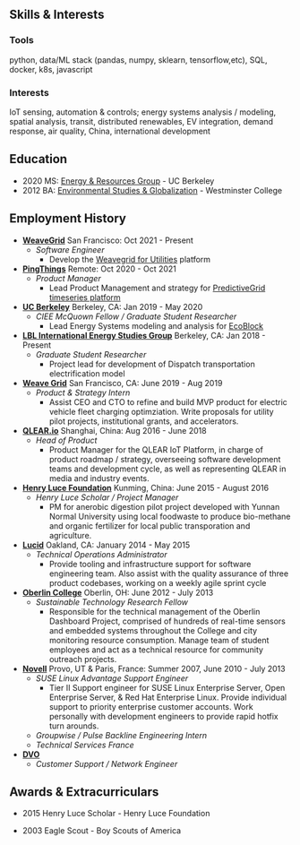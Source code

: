 ## Skills & Interests 
### Tools
python, data/ML stack (pandas, numpy, sklearn, tensorflow,etc), SQL, docker, k8s, javascript

### Interests
IoT sensing, automation & controls; energy systems analysis / modeling, spatial analysis, transit, distributed renewables, EV integration, demand response, air quality, China, international development

## Education
- 2020 MS: [Energy & Resources Group](https://erg.berkeley.edu/) - UC Berkeley
- 2012 BA: [Environmental Studies & Globalization](https://westminstercollege.edu/undergraduate/programs/environmental-studies) - Westminster College

## Employment History
- **[WeaveGrid](http:///)** San Francisco: Oct 2021 - Present
  - *Software Engineer*
    - Develop the [Weavegrid for Utilities](https://www.weavegrid.com/utilities) platform
- **[PingThings](http://pingthings.io/)** Remote: Oct 2020 - Oct 2021
  - *Product Manager*
    - Lead Product Management and strategy for [PredictiveGrid timeseries platform](https://www.pingthings.io/platform.html)
- **[UC Berkeley](http://erg.berkeley.edu/)** Berkeley, CA: Jan 2019 - May 2020
  - *CIEE McQuown Fellow / Graduate Student Researcher*
    - Lead Energy Systems modeling and analysis for [EcoBlock](https://ecoblock.berkeley.edu/)
 - **[LBL International Energy Studies Group](https://ies.lbl.gov/)** Berkeley, CA: Jan 2018 - Present
   - *Graduate Student Researcher*
     - Project lead for development of Dispatch transportation electrification model
- **[Weave Grid](https://www.weavegrid.com)** San Francisco, CA: June 2019 - Aug 2019
  - *Product & Strategy Intern*
    - Assist CEO and CTO to refine and build MVP product for electric vehicle fleet charging optimziation. Write proposals for utility pilot projects, institutional grants, and accelerators.
- **[QLEAR.io](http://www.qlear.io/)** Shanghai, China: Aug 2016 - June 2018
  - *Head of Product*
    - Product Manager for the QLEAR IoT Platform, in charge of product roadmap / strategy, overseeing software development teams and development cycle, as well as representing QLEAR in media and industry events.
- **[Henry Luce Foundation](http://www.hluce.org/lsprogram.aspx)** Kunming, China: June 2015 - August 2016
  - *Henry Luce Scholar / Project Manager*
    - PM for anerobic digestion pilot project developed with Yunnan Normal University using local foodwaste to produce bio-methane and organic fertilizer for local public transporation and agriculture.
- **[Lucid](https://lucidconnects.com/)** Oakland, CA: January 2014 - May 2015
  - *Technical Operations Administrator*
    - Provide tooling and infrastructure support for software engineering team. Also assist with the quality assurance of three product codebases, working on a weekly agile sprint cycle
- **[Oberlin College](http://www.oberlin.edu/)** Oberlin, OH: June 2012 - July 2013
  - *Sustainable Technology Research Fellow*
    - Responsible for the technical management of the Oberlin Dashboard Project, comprised of hundreds of real-time sensors and embedded systems throughout the College and city monitoring resource consumption. Manage team of student employees and act as a technical resource for community outreach projects.
- **[Novell](http://www.novell.com/)** Provo, UT & Paris, France: Summer 2007, June 2010 - July 2013
  - *SUSE Linux Advantage Support Engineer*
    - Tier II Support engineer for SUSE Linux Enterprise Server, Open Enterprise Server, & Red Hat Enterprise Linux. Provide individual support to priority enterprise customer accounts. Work personally with development engineers to provide rapid hotfix turn arounds.
  - *Groupwise / Pulse Backline Engineering Intern*
  - *Technical Services France*
- **[DVO](http://www.dvo.com/)** 
  - *Customer Support / Network Engineer*

## Awards & Extracurriculars
 - 2015 Henry Luce Scholar - Henry Luce Foundation
 <!-- - 2008-2010 Volunteer Missionary, Montreal, Canada -  Church of Jesus-Christ of Latter-day Saints -->
 - 2003 Eagle Scout - Boy Scouts of America
 
